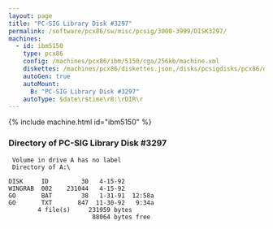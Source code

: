 ```yaml
---
layout: page
title: "PC-SIG Library Disk #3297"
permalink: /software/pcx86/sw/misc/pcsig/3000-3999/DISK3297/
machines:
  - id: ibm5150
    type: pcx86
    config: /machines/pcx86/ibm/5150/cga/256kb/machine.xml
    diskettes: /machines/pcx86/diskettes.json,/disks/pcsigdisks/pcx86/diskettes.json
    autoGen: true
    autoMount:
      B: "PC-SIG Library Disk #3297"
    autoType: $date\r$time\rB:\rDIR\r
---
```


{% include machine.html id="ibm5150" %}

### Directory of PC-SIG Library Disk #3297

     Volume in drive A has no label
     Directory of A:\

    DISK     ID         30   4-15-92
    WINGRAB  002    231044   4-15-92
    GO       BAT        38   1-31-91  12:58a
    GO       TXT       847  11-30-92   9:34a
            4 file(s)     231959 bytes
                           88064 bytes free
